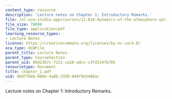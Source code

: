 ```yaml
---
content_type: resource
description: 'Lecture notes on Chapter 1: Introductory Remarks.'
file: /ol-ocw-studio-app/courses/12-810-dynamics-of-the-atmosphere-spring-2008/98dffb6b886e4adb3350048f9e5408ac_chapter_1.pdf
file_size: 78696
file_type: application/pdf
learning_resource_types:
- Lecture Notes
license: https://creativecommons.org/licenses/by-nc-sa/4.0/
ocw_type: OCWFile
parent_title: Lecture Notes
parent_type: CourseSection
parent_uid: 85823b7c-7221-ca10-adcc-c3fd3247b705
resourcetype: Document
title: chapter_1.pdf
uid: 98dffb6b-886e-4adb-3350-048f9e5408ac
---
```

Lecture notes on Chapter 1: Introductory Remarks.